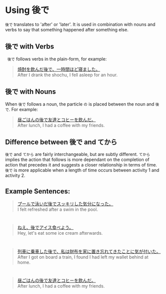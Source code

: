 # Using 後で

`後で` translates to 'after' or 'later'. It is used in combination with nouns and verbs to say that something happened after something else.

##  後で with Verbs
` 後で` follows verbs in the plain-form, for example: 

> [焼酎を飲んだ後で、一時間ほど寝ました。]()  
> After I drank the shochu, I fell asleep for an hour.

##  後で with Nouns
When `後で` follows a noun, the particle `の` is placed between the noun and `後で`. For example:

> [昼ごはんの後で友達とコヒーを飲んだ。]()  
> After lunch, I had a coffee with my friends.

## Difference between 後で and てから
`後で` and `てから` are fairly interchangeable, but are subtly different. `てから` implies the action that follows is more dependant on the completion of action that precedes it and suggests a closer relationship in terms of time. `後で` is more applicable when a length of time occurs between activity 1 and activity 2.

## Example Sentences:
> [プールで泳いだ後でスッキリした気分になった。]()  
> I felt refreshed after a swim in the pool.

#

> [ねえ、後でアイス食べよう。]()  
> Hey, let's eat some ice cream afterwards.

#

> [列車に乗車した後で、私は財布を家に置き忘れてきたことに気が付いた。]()  
> After I got on board a train, I found I had left my wallet behind at home.

#

> [昼ごはんの後で友達とコヒーを飲んだ。]()   
> After lunch, I had a coffee with my friends.


